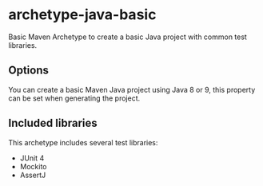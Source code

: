 # archetype-java-basic

Basic Maven Archetype to create a basic Java project with common test libraries.

## Options

You can create a basic Maven Java project using Java 8 or 9, this property can be set when generating the project.

## Included libraries

This archetype includes several test libraries:

* JUnit 4
* Mockito
* AssertJ
